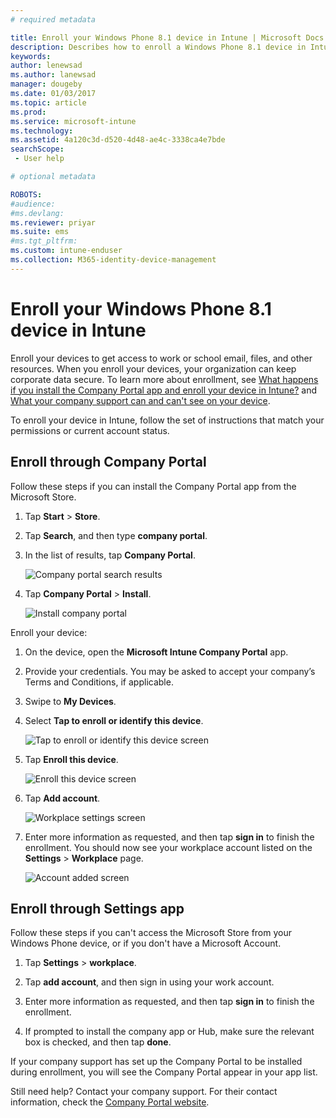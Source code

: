 ```yaml
---
# required metadata

title: Enroll your Windows Phone 8.1 device in Intune | Microsoft Docs  
description: Describes how to enroll a Windows Phone 8.1 device in Intune
keywords:
author: lenewsad
ms.author: lanewsad
manager: dougeby
ms.date: 01/03/2017
ms.topic: article
ms.prod:
ms.service: microsoft-intune
ms.technology:
ms.assetid: 4a120c3d-d520-4d48-ae4c-3338ca4e7bde
searchScope:
 - User help

# optional metadata

ROBOTS:  
#audience:
#ms.devlang:
ms.reviewer: priyar
ms.suite: ems
#ms.tgt_pltfrm:
ms.custom: intune-enduser
ms.collection: M365-identity-device-management
---
```



# Enroll your Windows Phone 8.1 device in Intune  

Enroll your devices to get access to work or school email, files, and other resources. When you enroll your devices, your organization can keep corporate data secure. To learn more about enrollment, see [What happens if you install the Company Portal app and enroll your device in Intune?](what-happens-if-you-install-the-company-portal-app-and-enroll-your-device-in-intune-windows.md) and [What your company support can and can't see on your device](what-info-can-your-company-see-when-you-enroll-your-device-in-intune.md).  

To enroll your device in Intune, follow the set of instructions that match your permissions or current account status.

## Enroll through Company Portal  
Follow these steps if you can install the Company Portal app from the Microsoft Store. 

1.  Tap **Start** > **Store**.  

2.  Tap **Search**, and then type **company portal**.  

3.  In the list of results, tap **Company Portal**.  


    ![Company portal search results](./media/WP81-1-CP-search-store-v2.png)  

4.  Tap **Company Portal**  &gt; **Install**.  


    ![Install company portal](./media/WP81-2-CP-install-v2.png)  

Enroll your device:  

1.  On the device, open the **Microsoft Intune Company Portal** app.  


2.  Provide your credentials. You may be asked to accept your company’s Terms and Conditions, if applicable.  

3.  Swipe to **My Devices**.  

4.  Select **Tap to enroll or identify this device**.  


    ![Tap to enroll or identify this device screen](./media/WP81-enroll-1-swipe-my-devices.png)  

5.  Tap **Enroll this device**.  


    ![Enroll this device screen](./media/WP81-enroll-2-enroll-this-device.png)  

6.  Tap **Add account**.  


    ![Workplace settings screen](./media/WP81-enroll-3-workplace-add-acct.png)  

7.  Enter more information as requested, and then tap **sign in** to finish the enrollment. You should now see your workplace account listed on the **Settings** &gt; **Workplace** page.  


    ![Account added screen](./media/WP81-enroll-4-account-added.png)  

## Enroll through Settings app  
Follow these steps if you can't access the Microsoft Store from your Windows Phone device, or if you don't have a Microsoft Account.

1.  Tap  **Settings** &gt; **workplace**.  

2.  Tap **add account**, and then sign in using your work account.  

3.  Enter more information as requested, and then tap **sign in** to finish the enrollment.  

4.  If prompted to install the company app or Hub, make sure the relevant box is checked, and then tap **done**.  

If your company support has set up the Company Portal to be installed during enrollment, you will see the Company Portal appear in your app list.  

Still need help? Contact your company support. For their contact information, check the [Company Portal website](https://go.microsoft.com/fwlink/?linkid=2010980).
